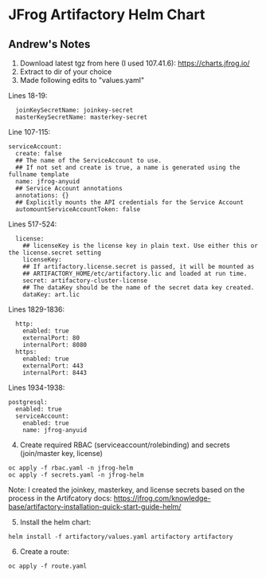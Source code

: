 # JFrog Artifactory Helm Chart

## Andrew's Notes

1. Download latest tgz from here (I used 107.41.6): https://charts.jfrog.io/
2. Extract to dir of your choice
3. Made following edits to "values.yaml"

Lines 18-19:

```
  joinKeySecretName: joinkey-secret
  masterKeySecretName: masterkey-secret
```

Line 107-115:

```
serviceAccount:
  create: false
  ## The name of the ServiceAccount to use.
  ## If not set and create is true, a name is generated using the fullname template
  name: jfrog-anyuid
  ## Service Account annotations
  annotations: {}
  ## Explicitly mounts the API credentials for the Service Account
  automountServiceAccountToken: false
```

Lines 517-524:
```
  license:
    ## licenseKey is the license key in plain text. Use either this or the license.secret setting
    licenseKey:
    ## If artifactory.license.secret is passed, it will be mounted as
    ## ARTIFACTORY_HOME/etc/artifactory.lic and loaded at run time.
    secret: artifactory-cluster-license
    ## The dataKey should be the name of the secret data key created.
    dataKey: art.lic
```

Lines 1829-1836:
```
  http:
    enabled: true
    externalPort: 80
    internalPort: 8080
  https:
    enabled: true
    externalPort: 443
    internalPort: 8443
```

Lines 1934-1938:
```
postgresql:
  enabled: true
  serviceAccount:
    enabled: true
    name: jfrog-anyuid
```

4. Create required RBAC (serviceaccount/rolebinding) and secrets (join/master key, license)

```
oc apply -f rbac.yaml -n jfrog-helm
oc apply -f secrets.yaml -n jfrog-helm
```

Note:  I created the joinkey, masterkey, and license secrets based on the process in the Artifcatory docs:
https://jfrog.com/knowledge-base/artifactory-installation-quick-start-guide-helm/


5. Install the helm chart:

```
helm install -f artifactory/values.yaml artifactory artifactory
```

6. Create a route:

```
oc apply -f route.yaml
```

